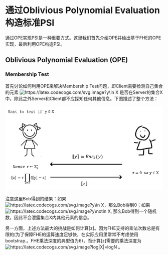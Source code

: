 # 通过Oblivious Polynomial Evaluation 构造标准PSI
通过OPE实现PSI是一种重要方式。这里我们首先介绍OPE并给出基于FHE的OPE实现，最后利用OPE构造PSI。

## Oblivious Polynomial Evaluation (OPE)
### Membership Test
首先讨论如何利用OPE来解决Membership Test问题，即Client需要检测自己集合的元素 <img src="https://latex.codecogs.com/svg.image?y\in&space;X" title="https://latex.codecogs.com/svg.image?y\in X" /> 是否在Server的集合X中，除此之外Server和Client都不应探知任何其他信息。下图描述了整个方法：
  <p align="center">
  <img src="fig/membership_test_ope.png" alt="animated" />
  </p>
  
  注意这里Bob得到的结果：如果 <img src="https://latex.codecogs.com/svg.image?y\in&space;X" title="https://latex.codecogs.com/svg.image?y\in X" />，那么Bob得到0；如果 <img src="https://latex.codecogs.com/svg.image?y\notin&space;X" title="https://latex.codecogs.com/svg.image?y\notin X" />, 那么Bob得到一个随机数，因此不会泄露集合X内其他元素的信息。
  
 另一方面，上述方法最大的挑战是如何计算[z]。因为FHE支持的乘法次数总是有限的(为了保障FHE的运算速度足够快，在实际应用里常常不考虑使用bootstrap.。FHE乘法深度的典型值为6)，而计算[z]需要的乘法深度为 <img src="https://latex.codecogs.com/svg.image?log|X|=logN" title="https://latex.codecogs.com/svg.image?log|X|=logN" /> 。
